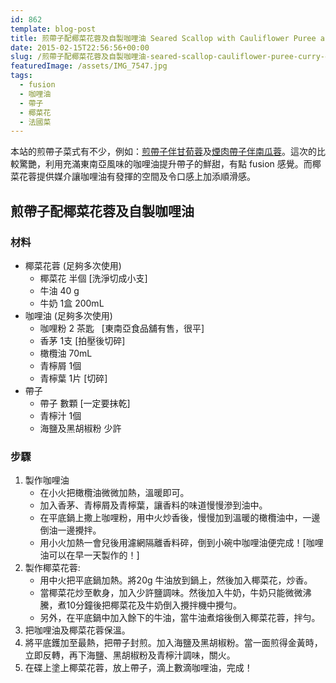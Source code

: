 ```yaml
---
id: 862
template: blog-post
title: 煎帶子配椰菜花蓉及自製咖哩油 Seared Scallop with Cauliflower Puree and Curry Oil
date: 2015-02-15T22:56:56+00:00
slug: /煎帶子配椰菜花蓉及自製咖哩油-seared-scallop-cauliflower-puree-curry-oil/
featuredImage: /assets/IMG_7547.jpg
tags:
  - fusion
  - 咖哩油
  - 帶子
  - 椰菜花
  - 法國菜
---
```

本站的煎帶子菜式有不少，例如：[煎帶子伴甘荀蓉](/煎帶子伴甘荀蓉-seared-scallop-carrot-puree/)及[煙肉帶子伴南瓜蓉](/煙肉帶子伴南瓜蓉-bacon-wrapped-scallop-pumpkin-puree/)。這次的比較驚艷，利用充滿東南亞風味的咖哩油提升帶子的鮮甜，有點 fusion 感覺。而椰菜花蓉提供媒介讓咖哩油有發揮的空間及令口感上加添順滑感。

<!--more-->

## 煎帶子配椰菜花蓉及自製咖哩油

### 材料

* 椰菜花蓉 (足夠多次使用)
  * 椰菜花 半個 [洗淨切成小支]
  * 牛油 40 g
  * 牛奶 1盒 200mL
* 咖哩油 (足夠多次使用)
  * 咖哩粉 2 茶匙   [東南亞食品舖有售，很平]
  * 香茅 1支 [拍壓後切碎]
  * 橄欖油 70mL
  * 青檸屑 1個
  * 青檸葉 1片 [切碎]
* 帶子
  * 帶子 數顆 [一定要抹乾]
  * 青檸汁 1個
  * 海鹽及黑胡椒粉 少許

### 步驟

1. 製作咖哩油
   * 在小火把橄欖油微微加熱，溫暖即可。
   * 加入香茅、青檸屑及青檸葉，讓香料的味道慢慢滲到油中。
   * 在平底鍋上撒上咖哩粉，用中火炒香後，慢慢加到溫暖的橄欖油中，一邊倒油一邊攪拌。
   * 用小火加熱一會兒後用濾網隔離香料碎，倒到小碗中咖哩油便完成！[咖哩油可以在早一天製作的！]
2. 製作椰菜花蓉: 
   * 用中火把平底鍋加熱。將20g 牛油放到鍋上，然後加入椰菜花，炒香。
   * 當椰菜花炒至軟身，加入少許鹽調味。然後加入牛奶，牛奶只能微微沸騰，煮10分鐘後把椰菜花及牛奶倒入攪拌機中攪勻。
   * 另外，在平底鍋中加入餘下的牛油，當牛油煮熔後倒入椰菜花蓉，拌勻。
3. 把咖哩油及椰菜花蓉保溫。
4. 將平底鑊加至最熱，把帶子封煎。加入海鹽及黑胡椒粉。當一面煎得金黃時，立即反轉，再下海鹽、黑胡椒粉及青檸汁調味，關火。
5. 在碟上塗上椰菜花蓉，放上帶子，滴上數滴咖哩油，完成！
